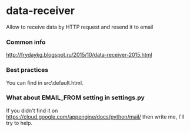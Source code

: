 # data-receiver
Allow to receive data by HTTP request and resend it to email

### Common info
http://frydaykg.blogspot.ru/2015/10/data-receiver-2015.html

### Best practices 
You can find in src\default.html.

### What about EMAIL_FROM setting in settings.py
If you didn't find it on https://cloud.google.com/appengine/docs/python/mail/ then write me, I'll try to help.

